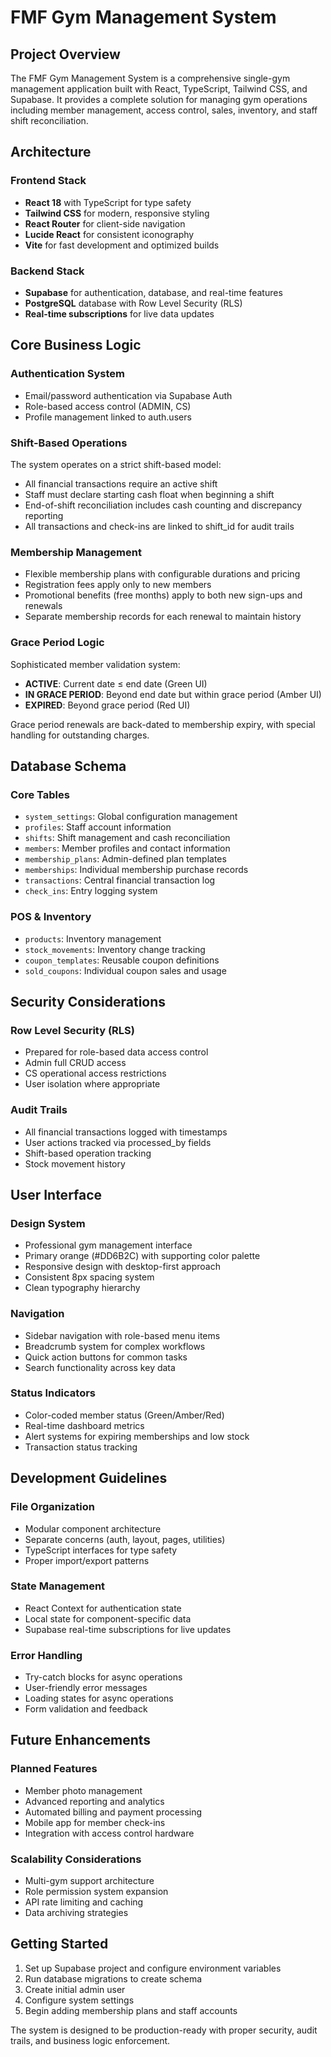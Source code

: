 # FMF Gym Management System

## Project Overview

The FMF Gym Management System is a comprehensive single-gym management application built with React, TypeScript, Tailwind CSS, and Supabase. It provides a complete solution for managing gym operations including member management, access control, sales, inventory, and staff shift reconciliation.

## Architecture

### Frontend Stack
- **React 18** with TypeScript for type safety
- **Tailwind CSS** for modern, responsive styling
- **React Router** for client-side navigation
- **Lucide React** for consistent iconography
- **Vite** for fast development and optimized builds

### Backend Stack
- **Supabase** for authentication, database, and real-time features
- **PostgreSQL** database with Row Level Security (RLS)
- **Real-time subscriptions** for live data updates

## Core Business Logic

### Authentication System
- Email/password authentication via Supabase Auth
- Role-based access control (ADMIN, CS)
- Profile management linked to auth.users

### Shift-Based Operations
The system operates on a strict shift-based model:
- All financial transactions require an active shift
- Staff must declare starting cash float when beginning a shift
- End-of-shift reconciliation includes cash counting and discrepancy reporting
- All transactions and check-ins are linked to shift_id for audit trails

### Membership Management
- Flexible membership plans with configurable durations and pricing
- Registration fees apply only to new members
- Promotional benefits (free months) apply to both new sign-ups and renewals
- Separate membership records for each renewal to maintain history

### Grace Period Logic
Sophisticated member validation system:
- **ACTIVE**: Current date ≤ end date (Green UI)
- **IN GRACE PERIOD**: Beyond end date but within grace period (Amber UI)
- **EXPIRED**: Beyond grace period (Red UI)

Grace period renewals are back-dated to membership expiry, with special handling for outstanding charges.

## Database Schema

### Core Tables
- `system_settings`: Global configuration management
- `profiles`: Staff account information
- `shifts`: Shift management and cash reconciliation
- `members`: Member profiles and contact information
- `membership_plans`: Admin-defined plan templates
- `memberships`: Individual membership purchase records
- `transactions`: Central financial transaction log
- `check_ins`: Entry logging system

### POS & Inventory
- `products`: Inventory management
- `stock_movements`: Inventory change tracking
- `coupon_templates`: Reusable coupon definitions
- `sold_coupons`: Individual coupon sales and usage

## Security Considerations

### Row Level Security (RLS)
- Prepared for role-based data access control
- Admin full CRUD access
- CS operational access restrictions
- User isolation where appropriate

### Audit Trails
- All financial transactions logged with timestamps
- User actions tracked via processed_by fields
- Shift-based operation tracking
- Stock movement history

## User Interface

### Design System
- Professional gym management interface
- Primary orange (#DD6B2C) with supporting color palette
- Responsive design with desktop-first approach
- Consistent 8px spacing system
- Clean typography hierarchy

### Navigation
- Sidebar navigation with role-based menu items
- Breadcrumb system for complex workflows
- Quick action buttons for common tasks
- Search functionality across key data

### Status Indicators
- Color-coded member status (Green/Amber/Red)
- Real-time dashboard metrics
- Alert systems for expiring memberships and low stock
- Transaction status tracking

## Development Guidelines

### File Organization
- Modular component architecture
- Separate concerns (auth, layout, pages, utilities)
- TypeScript interfaces for type safety
- Proper import/export patterns

### State Management
- React Context for authentication state
- Local state for component-specific data
- Supabase real-time subscriptions for live updates

### Error Handling
- Try-catch blocks for async operations
- User-friendly error messages
- Loading states for async operations
- Form validation and feedback

## Future Enhancements

### Planned Features
- Member photo management
- Advanced reporting and analytics
- Automated billing and payment processing
- Mobile app for member check-ins
- Integration with access control hardware

### Scalability Considerations
- Multi-gym support architecture
- Role permission system expansion
- API rate limiting and caching
- Data archiving strategies

## Getting Started

1. Set up Supabase project and configure environment variables
2. Run database migrations to create schema
3. Create initial admin user
4. Configure system settings
5. Begin adding membership plans and staff accounts

The system is designed to be production-ready with proper security, audit trails, and business logic enforcement.